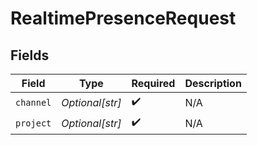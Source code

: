# RealtimePresenceRequest


## Fields

| Field              | Type               | Required           | Description        |
| ------------------ | ------------------ | ------------------ | ------------------ |
| `channel`          | *Optional[str]*    | :heavy_check_mark: | N/A                |
| `project`          | *Optional[str]*    | :heavy_check_mark: | N/A                |
